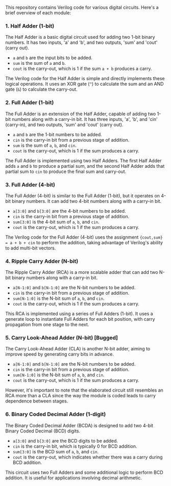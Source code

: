 This repository contains Verilog code for various digital circuits. Here's a brief overview of each module:

### 1. Half Adder (1-bit)

The Half Adder is a basic digital circuit used for adding two 1-bit binary numbers. It has two inputs, 'a' and 'b', and two outputs, 'sum' and 'cout' (carry out).

- `a` and `b` are the input bits to be added.
- `sum` is the sum of `a` and `b`.
- `cout` is the carry-out, which is 1 if the sum `a + b` produces a carry.

The Verilog code for the Half Adder is simple and directly implements these logical operations. It uses an XOR gate (`^`) to calculate the sum and an AND gate (`&`) to calculate the carry-out.

### 2. Full Adder (1-bit)

The Full Adder is an extension of the Half Adder, capable of adding two 1-bit numbers along with a carry-in bit. It has three inputs, 'a', 'b', and 'cin' (carry-in), and two outputs, 'sum' and 'cout' (carry out).

- `a` and `b` are the 1-bit numbers to be added.
- `cin` is the carry-in bit from a previous stage of addition.
- `sum` is the sum of `a`, `b`, and `cin`.
- `cout` is the carry-out, which is 1 if the sum produces a carry.

The Full Adder is implemented using two Half Adders. The first Half Adder adds `a` and `b` to produce a partial sum, and the second Half Adder adds that partial sum to `cin` to produce the final sum and carry-out.

### 3. Full Adder (4-bit)

The Full Adder (4-bit) is similar to the Full Adder (1-bit), but it operates on 4-bit binary numbers. It can add two 4-bit numbers along with a carry-in bit.

- `a[3:0]` and `b[3:0]` are the 4-bit numbers to be added.
- `cin` is the carry-in bit from a previous stage of addition.
- `sum[3:0]` is the 4-bit sum of `a`, `b`, and `cin`.
- `cout` is the carry-out, which is 1 if the sum produces a carry.

The Verilog code for the Full Adder (4-bit) uses the assignment `{cout,sum} = a + b + cin` to perform the addition, taking advantage of Verilog's ability to add multi-bit vectors.

### 4. Ripple Carry Adder (N-bit)

The Ripple Carry Adder (RCA) is a more scalable adder that can add two N-bit binary numbers along with a carry-in bit.

- `a[N-1:0]` and `b[N-1:0]` are the N-bit numbers to be added.
- `cin` is the carry-in bit from a previous stage of addition.
- `sum[N-1:0]` is the N-bit sum of `a`, `b`, and `cin`.
- `cout` is the carry-out, which is 1 if the sum produces a carry.

This RCA is implemented using a series of Full Adders (1-bit). It uses a generate loop to instantiate Full Adders for each bit position, with carry propagation from one stage to the next.

### 5. Carry Look-Ahead Adder (N-bit) [Bugged]

The Carry Look-Ahead Adder (CLA) is another N-bit adder, aiming to improve speed by generating carry bits in advance.

- `a[N-1:0]` and `b[N-1:0]` are the N-bit numbers to be added.
- `cin` is the carry-in bit from a previous stage of addition.
- `sum[N-1:0]` is the N-bit sum of `a`, `b`, and `cin`.
- `cout` is the carry-out, which is 1 if the sum produces a carry.

However, it's important to note that the elaborated circuit still resembles an RCA more than a CLA since the way the module is coded leads to carry dependence between stages.

### 6. Binary Coded Decimal Adder (1-digit)

The Binary Coded Decimal Adder (BCDA) is designed to add two 4-bit Binary Coded Decimal (BCD) digits.

- `a[3:0]` and `b[3:0]` are the BCD digits to be added.
- `cin` is the carry-in bit, which is typically 0 for BCD addition.
- `sum[3:0]` is the BCD sum of `a`, `b`, and `cin`.
- `cout` is the carry-out, which indicates whether there was a carry during BCD addition.

This circuit uses two Full Adders and some additional logic to perform BCD addition. It is useful for applications involving decimal arithmetic.
